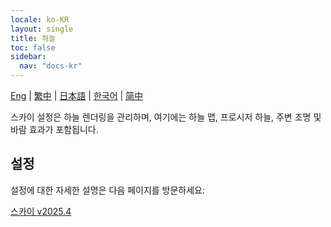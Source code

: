 ```yaml
---
locale: ko-KR
layout: single
title: 하늘
toc: false
sidebar:
  nav: "docs-kr"
---
```

[Eng](/dancexr/features/sky.md) | [繁中](/tw/dancexr/features/sky.md) | [日本語](/jp/dancexr/features/sky.md) | [한국어](/kr/dancexr/features/sky.md) | [简中](/zh/dancexr/features/sky.md)

스카이 설정은 하늘 렌더링을 관리하며, 여기에는 하늘 맵, 프로시저 하늘, 주변 조명 및 바람 효과가 포함됩니다.

## 설정

설정에 대한 자세한 설명은 다음 페이지를 방문하세요:

[스카이 v2025.4](/dancexr/menu/2025.4/scene/sky)